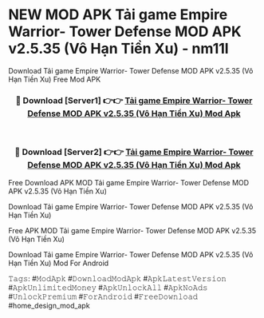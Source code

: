# NEW MOD APK Tải game Empire Warrior- Tower Defense MOD APK v2.5.35 (Vô Hạn Tiền Xu) - nm11l
Download Tải game Empire Warrior- Tower Defense MOD APK v2.5.35 (Vô Hạn Tiền Xu) Free Mod APK

<div align="center">
<h3>🔴 Download [Server1] 👉👉 <a href="https://apk-comot.site?title=Tải_game_Empire_Warrior-_Tower_Defense_MOD_APK_v2.5.35_(Vô_Hạn_Tiền_Xu)">Tải game Empire Warrior- Tower Defense MOD APK v2.5.35 (Vô Hạn Tiền Xu) Mod Apk</a></h3><br>

<h3>🔴 Download [Server2] 👉👉 <a href="https://apk-comot.site?title=Tải_game_Empire_Warrior-_Tower_Defense_MOD_APK_v2.5.35_(Vô_Hạn_Tiền_Xu)">Tải game Empire Warrior- Tower Defense MOD APK v2.5.35 (Vô Hạn Tiền Xu) Mod Apk</a></h3>
</div>


Free Download APK MOD Tải game Empire Warrior- Tower Defense MOD APK v2.5.35 (Vô Hạn Tiền Xu)

Download Tải game Empire Warrior- Tower Defense MOD APK v2.5.35 (Vô Hạn Tiền Xu) 

Free APK MOD Tải game Empire Warrior- Tower Defense MOD APK v2.5.35 (Vô Hạn Tiền Xu) 

Download Tải game Empire Warrior- Tower Defense MOD APK v2.5.35 (Vô Hạn Tiền Xu) Mod For Android

𝚃𝚊𝚐𝚜: #𝙼𝚘𝚍𝙰𝚙𝚔 #𝙳𝚘𝚠𝚗𝚕𝚘𝚊𝚍𝙼𝚘𝚍𝙰𝚙𝚔 #𝙰𝚙𝚔𝙻𝚊𝚝𝚎𝚜𝚝𝚅𝚎𝚛𝚜𝚒𝚘𝚗 #𝙰𝚙𝚔𝚄𝚗𝚕𝚒𝚖𝚒𝚝𝚎𝚍𝙼𝚘𝚗𝚎𝚢 #𝙰𝚙𝚔𝚄𝚗𝚕𝚘𝚌𝚔𝙰𝚕𝚕 #𝙰𝚙𝚔𝙽𝚘𝙰𝚍𝚜 #𝚄𝚗𝚕𝚘𝚌𝚔𝙿𝚛𝚎𝚖𝚒𝚞𝚖 #𝙵𝚘𝚛𝙰𝚗𝚍𝚛𝚘𝚒𝚍 #𝙵𝚛𝚎𝚎𝙳𝚘𝚠𝚗𝚕𝚘𝚊𝚍 #home_design_mod_apk
